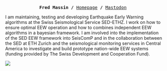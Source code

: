 <p><pre align="center">
<strong>Fred Massin /</strong> <a href="https://n.ethz.ch/~fmassin">Homepage</a> <strong>/</strong> <a rel="me" href="https://mas.to/@fmassin">Mastodon</a> </pre></p>

I am maintaining, testing and developing Earthquake Early Warning algorithms at the Swiss Seismological Service SED-ETHZ. I work on how to ensure optimal EEW operation and how to combines independent EEW algorithms in a bayesian framework. I am involved into the implementation of the SED EEW framework into SeisComP and in the collaboration between the SED at ETH Zurich and the seismological monitoring services in Central America to investigate and build  prototype nation-wide EEW systems (funding provided by The Swiss Development and Cooperation Fund).

<a href="https://github.com/FMassin">
<img align="center" src="https://github-readme-stats.vercel.app/api?username=fmassin&show_icons=true&count_private=true" />
</a>

<!--
**FMassin/FMassin** is a ✨ _special_ ✨ repository because its `README.md` (this file) appears on your GitHub profile.

Here are some ideas to get you started:

- 🔭 I’m currently working on ...
- 🌱 I’m currently learning ...
- 👯 I’m looking to collaborate on ...
- 🤔 I’m looking for help with ...
- 💬 Ask me about ...
- 📫 How to reach me: ...
- 😄 Pronouns: ...
- ⚡ Fun fact: ...
-->
